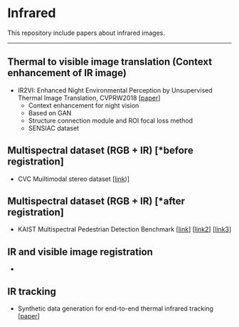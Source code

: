 # Infrared
This repository include papers about infrared images.

---

## Thermal to visible image translation (Context enhancement of IR image)

- IR2VI: Enhanced Night Environmental Perception by Unsupervised Thermal Image Translation, CVPRW2018 [[paper](http://openaccess.thecvf.com/content_cvpr_2018_workshops/papers/w21/Liu_IR2VI_Enhanced_Night_CVPR_2018_paper.pdf)]
  - Context enhancement for night vision
  - Based on GAN
  - Structure connection module and ROI focal loss method
  - SENSIAC dataset


## Multispectral dataset (RGB + IR) [*before registration]

- CVC Muiltimodal stereo dataset [[link](http://adas.cvc.uab.es/projects/simeve/index539a.html?q=node/2))]


## Multispectral dataset (RGB + IR) [*after registration]

- KAIST Multispectral Pedestrian Detection Benchmark [[link](https://soonminhwang.github.io/rgbt-ped-detection/)] [[link2](https://sites.google.com/view/multispectral/object/pedestrian-2015)] [[link3](https://sites.google.com/view/multispectral/object/pedestrian-2015)]

## IR and visible image registration

- 

## IR tracking

- Synthetic data generation for end-to-end thermal infrared tracking [[paper](https://arxiv.org/pdf/1806.01013.pdf)]
  
